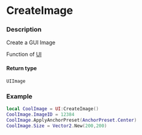 # CreateImage
### Description
Create a GUI Image

Function of [UI](../../)

#### Return type
`UIImage`

### Example
```lua
local CoolImage = UI:CreateImage()
CoolImage.ImageID = 12384
CoolImage.ApplyAnchorPreset(AnchorPreset.Center)
CoolImage.Size = Vector2.New(200,200)
```